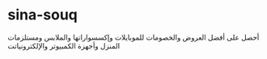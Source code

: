 # sina-souq
أحصل على أفضل العروض والخصومات للموبايلات وإكسسواراتها والملابس ومستلزمات المنزل وأجهزة الكمبيوتر والإلكترونياتت
